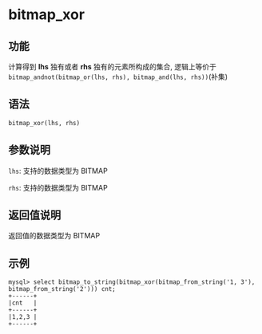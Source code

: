 # bitmap_xor

## 功能

计算得到 **lhs** 独有或者 **rhs** 独有的元素所构成的集合, 逻辑上等价于 `bitmap_andnot(bitmap_or(lhs, rhs), bitmap_and(lhs, rhs))`(补集)

## 语法

```Haskell
bitmap_xor(lhs, rhs)
```

## 参数说明

`lhs`: 支持的数据类型为 BITMAP

`rhs`: 支持的数据类型为 BITMAP

## 返回值说明

返回值的数据类型为 BITMAP

## 示例

```plain text
mysql> select bitmap_to_string(bitmap_xor(bitmap_from_string('1, 3'), bitmap_from_string('2'))) cnt;
+------+
|cnt   |
+------+
|1,2,3 |
+------+
```
